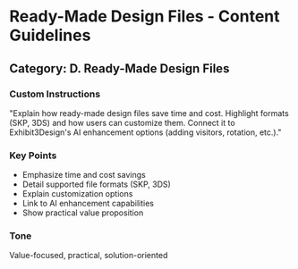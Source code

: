 # Ready-Made Design Files - Content Guidelines

## Category: D. Ready-Made Design Files

### Custom Instructions

"Explain how ready-made design files save time and cost.
Highlight formats (SKP, 3DS) and how users can customize them.
Connect it to Exhibit3Design's AI enhancement options (adding visitors, rotation, etc.)."

### Key Points
- Emphasize time and cost savings
- Detail supported file formats (SKP, 3DS)
- Explain customization options
- Link to AI enhancement capabilities
- Show practical value proposition

### Tone
Value-focused, practical, solution-oriented
